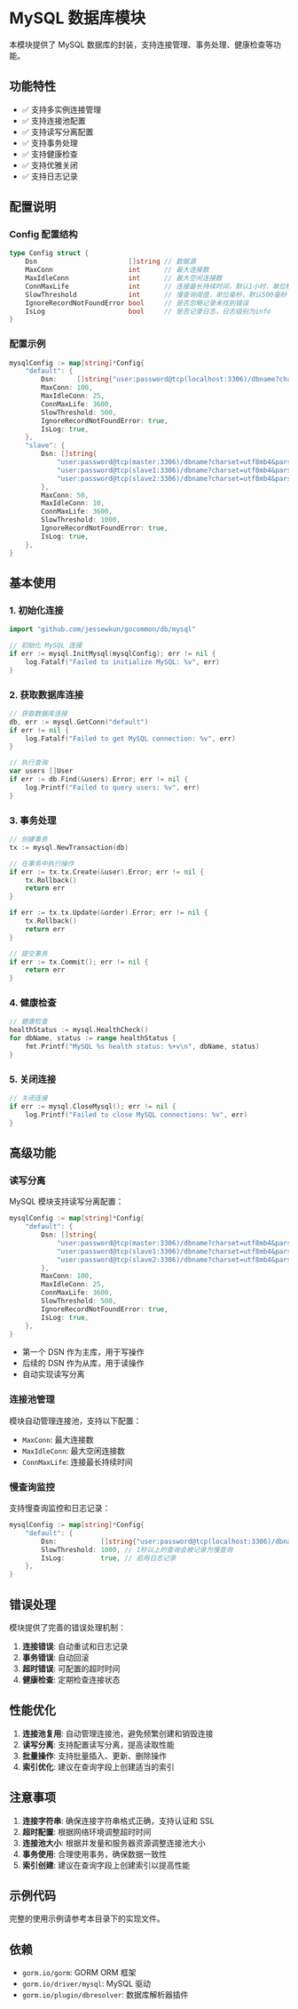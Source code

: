 # MySQL 数据库模块

本模块提供了 MySQL 数据库的封装，支持连接管理、事务处理、健康检查等功能。

## 功能特性

-   ✅ 支持多实例连接管理
-   ✅ 支持连接池配置
-   ✅ 支持读写分离配置
-   ✅ 支持事务处理
-   ✅ 支持健康检查
-   ✅ 支持优雅关闭
-   ✅ 支持日志记录

## 配置说明

### Config 配置结构

```go
type Config struct {
    Dsn                       []string // 数据源
    MaxConn                   int      // 最大连接数
    MaxIdleConn               int      // 最大空闲连接数
    ConnMaxLife               int      // 连接最长持续时间，默认1小时，单位秒
    SlowThreshold             int      // 慢查询阈值，单位毫秒，默认500毫秒
    IgnoreRecordNotFoundError bool     // 是否忽略记录未找到错误
    IsLog                     bool     // 是否记录日志，日志级别为info
}
```

### 配置示例

```go
mysqlConfig := map[string]*Config{
    "default": {
        Dsn:     []string{"user:password@tcp(localhost:3306)/dbname?charset=utf8mb4&parseTime=True&loc=Local"},
        MaxConn: 100,
        MaxIdleConn: 25,
        ConnMaxLife: 3600,
        SlowThreshold: 500,
        IgnoreRecordNotFoundError: true,
        IsLog: true,
    },
    "slave": {
        Dsn: []string{
            "user:password@tcp(master:3306)/dbname?charset=utf8mb4&parseTime=True&loc=Local",
            "user:password@tcp(slave1:3306)/dbname?charset=utf8mb4&parseTime=True&loc=Local",
            "user:password@tcp(slave2:3306)/dbname?charset=utf8mb4&parseTime=True&loc=Local",
        },
        MaxConn: 50,
        MaxIdleConn: 10,
        ConnMaxLife: 3600,
        SlowThreshold: 1000,
        IgnoreRecordNotFoundError: true,
        IsLog: true,
    },
}
```

## 基本使用

### 1. 初始化连接

```go
import "github.com/jessewkun/gocommon/db/mysql"

// 初始化 MySQL 连接
if err := mysql.InitMysql(mysqlConfig); err != nil {
    log.Fatalf("Failed to initialize MySQL: %v", err)
}
```

### 2. 获取数据库连接

```go
// 获取数据库连接
db, err := mysql.GetConn("default")
if err != nil {
    log.Fatalf("Failed to get MySQL connection: %v", err)
}

// 执行查询
var users []User
if err := db.Find(&users).Error; err != nil {
    log.Printf("Failed to query users: %v", err)
}
```

### 3. 事务处理

```go
// 创建事务
tx := mysql.NewTransaction(db)

// 在事务中执行操作
if err := tx.tx.Create(&user).Error; err != nil {
    tx.Rollback()
    return err
}

if err := tx.tx.Update(&order).Error; err != nil {
    tx.Rollback()
    return err
}

// 提交事务
if err := tx.Commit(); err != nil {
    return err
}
```

### 4. 健康检查

```go
// 健康检查
healthStatus := mysql.HealthCheck()
for dbName, status := range healthStatus {
    fmt.Printf("MySQL %s health status: %+v\n", dbName, status)
}
```

### 5. 关闭连接

```go
// 关闭连接
if err := mysql.CloseMysql(); err != nil {
    log.Printf("Failed to close MySQL connections: %v", err)
}
```

## 高级功能

### 读写分离

MySQL 模块支持读写分离配置：

```go
mysqlConfig := map[string]*Config{
    "default": {
        Dsn: []string{
            "user:password@tcp(master:3306)/dbname?charset=utf8mb4&parseTime=True&loc=Local", // 主库
            "user:password@tcp(slave1:3306)/dbname?charset=utf8mb4&parseTime=True&loc=Local",  // 从库1
            "user:password@tcp(slave2:3306)/dbname?charset=utf8mb4&parseTime=True&loc=Local",  // 从库2
        },
        MaxConn: 100,
        MaxIdleConn: 25,
        ConnMaxLife: 3600,
        SlowThreshold: 500,
        IgnoreRecordNotFoundError: true,
        IsLog: true,
    },
}
```

-   第一个 DSN 作为主库，用于写操作
-   后续的 DSN 作为从库，用于读操作
-   自动实现读写分离

### 连接池管理

模块自动管理连接池，支持以下配置：

-   `MaxConn`: 最大连接数
-   `MaxIdleConn`: 最大空闲连接数
-   `ConnMaxLife`: 连接最长持续时间

### 慢查询监控

支持慢查询监控和日志记录：

```go
mysqlConfig := map[string]*Config{
    "default": {
        Dsn:           []string{"user:password@tcp(localhost:3306)/dbname?charset=utf8mb4&parseTime=True&loc=Local"},
        SlowThreshold: 1000, // 1秒以上的查询会被记录为慢查询
        IsLog:         true, // 启用日志记录
    },
}
```

## 错误处理

模块提供了完善的错误处理机制：

1. **连接错误**: 自动重试和日志记录
2. **事务错误**: 自动回滚
3. **超时错误**: 可配置的超时时间
4. **健康检查**: 定期检查连接状态

## 性能优化

1. **连接池复用**: 自动管理连接池，避免频繁创建和销毁连接
2. **读写分离**: 支持配置读写分离，提高读取性能
3. **批量操作**: 支持批量插入、更新、删除操作
4. **索引优化**: 建议在查询字段上创建适当的索引

## 注意事项

1. **连接字符串**: 确保连接字符串格式正确，支持认证和 SSL
2. **超时配置**: 根据网络环境调整超时时间
3. **连接池大小**: 根据并发量和服务器资源调整连接池大小
4. **事务使用**: 合理使用事务，确保数据一致性
5. **索引创建**: 建议在查询字段上创建索引以提高性能

## 示例代码

完整的使用示例请参考本目录下的实现文件。

## 依赖

-   `gorm.io/gorm`: GORM ORM 框架
-   `gorm.io/driver/mysql`: MySQL 驱动
-   `gorm.io/plugin/dbresolver`: 数据库解析器插件
